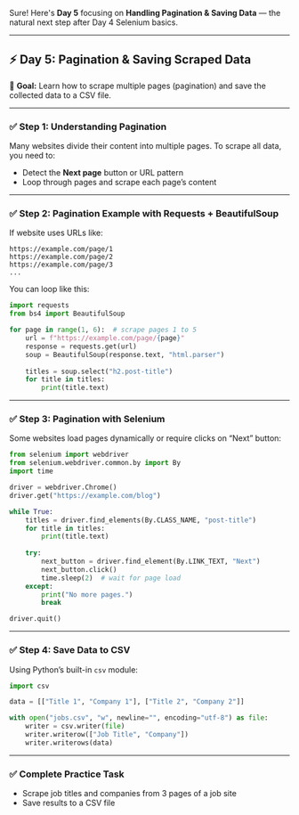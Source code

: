 Sure! Here's **Day 5** focusing on **Handling Pagination & Saving Data** — the natural next step after Day 4 Selenium basics.

---

## ⚡ **Day 5: Pagination & Saving Scraped Data**

📌 **Goal:**
Learn how to scrape multiple pages (pagination) and save the collected data to a CSV file.

---

### ✅ **Step 1: Understanding Pagination**

Many websites divide their content into multiple pages. To scrape all data, you need to:

* Detect the **Next page** button or URL pattern
* Loop through pages and scrape each page’s content

---

### ✅ **Step 2: Pagination Example with Requests + BeautifulSoup**

If website uses URLs like:

```
https://example.com/page/1
https://example.com/page/2
https://example.com/page/3
...
```

You can loop like this:

```python
import requests
from bs4 import BeautifulSoup

for page in range(1, 6):  # scrape pages 1 to 5
    url = f"https://example.com/page/{page}"
    response = requests.get(url)
    soup = BeautifulSoup(response.text, "html.parser")
    
    titles = soup.select("h2.post-title")
    for title in titles:
        print(title.text)
```

---

### ✅ **Step 3: Pagination with Selenium**

Some websites load pages dynamically or require clicks on “Next” button:

```python
from selenium import webdriver
from selenium.webdriver.common.by import By
import time

driver = webdriver.Chrome()
driver.get("https://example.com/blog")

while True:
    titles = driver.find_elements(By.CLASS_NAME, "post-title")
    for title in titles:
        print(title.text)
    
    try:
        next_button = driver.find_element(By.LINK_TEXT, "Next")
        next_button.click()
        time.sleep(2)  # wait for page load
    except:
        print("No more pages.")
        break

driver.quit()
```

---

### ✅ **Step 4: Save Data to CSV**

Using Python’s built-in `csv` module:

```python
import csv

data = [["Title 1", "Company 1"], ["Title 2", "Company 2"]]

with open("jobs.csv", "w", newline="", encoding="utf-8") as file:
    writer = csv.writer(file)
    writer.writerow(["Job Title", "Company"])
    writer.writerows(data)
```

---

### ✅ **Complete Practice Task**

* Scrape job titles and companies from 3 pages of a job site
* Save results to a CSV file

